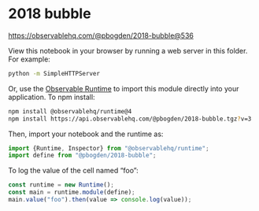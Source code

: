 # 2018 bubble

https://observablehq.com/@pbogden/2018-bubble@536

View this notebook in your browser by running a web server in this folder. For
example:

~~~sh
python -m SimpleHTTPServer
~~~

Or, use the [Observable Runtime](https://github.com/observablehq/runtime) to
import this module directly into your application. To npm install:

~~~sh
npm install @observablehq/runtime@4
npm install https://api.observablehq.com/@pbogden/2018-bubble.tgz?v=3
~~~

Then, import your notebook and the runtime as:

~~~js
import {Runtime, Inspector} from "@observablehq/runtime";
import define from "@pbogden/2018-bubble";
~~~

To log the value of the cell named “foo”:

~~~js
const runtime = new Runtime();
const main = runtime.module(define);
main.value("foo").then(value => console.log(value));
~~~
